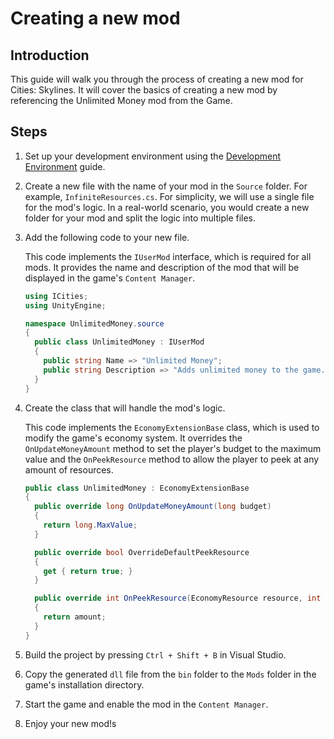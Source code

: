 # Creating a new mod

## Introduction

This guide will walk you through the process of creating a new mod for Cities: Skylines. It will cover the basics of creating a new mod by referencing the Unlimited Money mod from the Game.

## Steps

1. Set up your development environment using the [Development Environment](../development/environment-setup.md) guide.
2. Create a new file with the name of your mod in the `Source` folder. For example, `InfiniteResources.cs`. For simplicity, we will use a single file for the mod's logic. In a real-world scenario, you would create a new folder for your mod and split the logic into multiple files.
3. Add the following code to your new file.

   This code implements the `IUserMod` interface, which is required for all mods. It provides the name and description of the mod that will be displayed in the game's `Content Manager`.

   ```csharp
   using ICities;
   using UnityEngine;

   namespace UnlimitedMoney.source
   {
     public class UnlimitedMoney : IUserMod
     {
       public string Name => "Unlimited Money";
       public string Description => "Adds unlimited money to the game.";
     }
   }
   ```

4. Create the class that will handle the mod's logic.

   This code implements the `EconomyExtensionBase` class, which is used to modify the game's economy system. It overrides the `OnUpdateMoneyAmount` method to set the player's budget to the maximum value and the `OnPeekResource` method to allow the player to peek at any amount of resources.

   ```csharp
   public class UnlimitedMoney : EconomyExtensionBase
   {
     public override long OnUpdateMoneyAmount(long budget)
     {
       return long.MaxValue;
     }

     public override bool OverrideDefaultPeekResource
     {
       get { return true; }
     }

     public override int OnPeekResource(EconomyResource resource, int amount)
     {
       return amount;
     }
   }
   ```

5. Build the project by pressing `Ctrl + Shift + B` in Visual Studio.
6. Copy the generated `dll` file from the `bin` folder to the `Mods` folder in the game's installation directory.
7. Start the game and enable the mod in the `Content Manager`.
8. Enjoy your new mod!s
